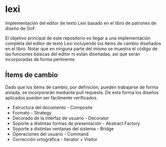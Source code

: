 # lexi
Implementación del editor de texto Lexi basado en el libro de patrones de diseño de GoF.
 
El objetivo principal de este repositorio es llegar a una implementación completa del editor de texto Lexi incluyendo los ítems de cambio diseñados en el libro. Notar que en ninguna parte del mismo se muestra el código de las funciones básicas del editor ni están diseñadas, así que serán incorporadas de forma pertinente.

## Ítems de cambio
Dado que los ítems de cambio, por definición, pueden trabajarse de forma aislada, se incorporarán mediante pull requests. De esta forma los diseños aplicados pueden ser fácilmente verificados.

 - Estructura del documento - Composite
 - Formato - Strategy
 - Decorado de la interfaz de usuario - Decorator
 - Soporte a distintas formas de presentación - Abstract Factory
 - Soporte a distintas ventanas del sistema - Bridge
 - Operaciones del usuario - Command
 - Corrección ortográfica - Iterator + Visitor
